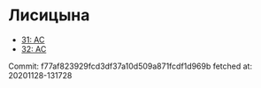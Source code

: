 # Лисицына
- [31: AC](31.md)
- [32: AC](32.md)

Commit: f77af823929fcd3df37a10d509a871fcdf1d969b
 fetched at: 20201128-131728
